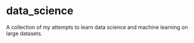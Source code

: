 # data_science
A collection of my attempts to learn data science and machine learning on large datasets.
